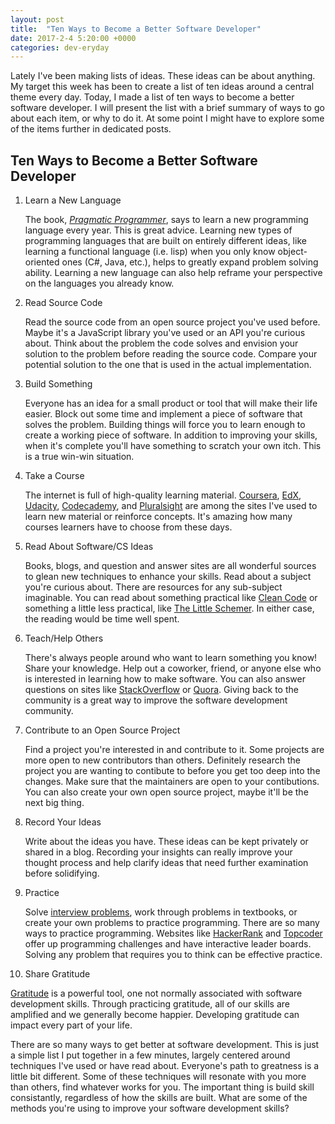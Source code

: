 ```yaml
---
layout: post
title:  "Ten Ways to Become a Better Software Developer"
date: 2017-2-4 5:20:00 +0000
categories: dev-eryday
---
```


Lately I've been making lists of ideas. These ideas can be about anything. My target this week has been to create a list of ten ideas around a central theme every day. Today, I made a list of ten ways to become a better software developer. I will present the list with a brief summary of ways to go about each item, or why to do it. At some point I might have to explore some of the items further in dedicated posts.

Ten Ways to Become a Better Software Developer
--------
1. Learn a New Language
    
    The book, [*Pragmatic Programmer*][pp], says to learn a new programming language every year. This is great advice. Learning new types of programming languages that are built on entirely different ideas, like learning a functional language (i.e. lisp) when you only know object-oriented ones (C#, Java, etc.), helps to greatly expand problem solving ability. Learning a new language can also help reframe your perspective on the languages you already know.
2. Read Source Code

    Read the source code from an open source project you've used before. Maybe it's a JavaScript library you've used or an API you're curious about. Think about the problem the code solves and envision your solution to the problem before reading the source code. Compare your potential solution to the one that is used in the actual implementation.
3. Build Something

    Everyone has an idea for a small product or tool that will make their life easier. Block out some time and implement a piece of software that solves the problem. Building things will force you to learn enough to create a working piece of software. In addition to improving your skills, when it's complete you'll have something to scratch your own itch. This is a true win-win situation.
4. Take a Course

    The internet is full of high-quality learning material. [Coursera][ca], [EdX][ed], [Udacity][ud], [Codecademy][co], and [Pluralsight][ps] are among the sites I've used to learn new material or reinforce concepts. It's amazing how many courses learners have to choose from these days. 
5. Read About Software/CS Ideas

    Books, blogs, and question and answer sites are all wonderful sources to glean new techniques to enhance your skills. Read about a subject you're curious about. There are resources for any sub-subject imaginable. You can read about something practical like [Clean Code][cc] or something a little less practical, like [The Little Schemer][tls]. In either case, the reading would be time well spent.
6. Teach/Help Others

    There's always people around who want to learn something you know! Share your knowledge. Help out a coworker, friend, or anyone else who is interested in learning how to make software. You can also answer questions on sites like [StackOverflow][so] or [Quora][qo]. Giving back to the community is a great way to improve the software development community.
7. Contribute to an Open Source Project

    Find a project you're interested in and contribute to it. Some projects are more open to new contributors than others. Definitely research the project you are wanting to contibute to before you get too deep into the changes. Make sure that the maintainers are open to your contibutions. You can also create your own open source project, maybe it'll be the next big thing.  
8. Record Your Ideas
 
   Write about the ideas you have. These ideas can be kept privately or shared in a blog. Recording your insights can really improve your thought process and help clarify ideas that need further examination before solidifying. 
9. Practice

   Solve [interview problems][ip], work through problems in textbooks, or create your own problems to practice programming. There are so many ways to practice programming. Websites like [HackerRank][hr] and [Topcoder][tc] offer up programming challenges and have interactive leader boards. Solving any problem that requires you to think can be effective practice.
10. Share Gratitude

   [Gratitude][ga] is a powerful tool, one not normally associated with software development skills. Through practicing gratitude, all of our skills are amplified and we generally become happier. Developing gratitude can impact every part of your life.
 

There are so many ways to get better at software development. This is just a simple list I put together in a few minutes, largely centered around techniques I've used or have read about. Everyone's path to greatness is a little bit different. Some of these techniques will resonate with you more than others, find whatever works for you. The important thing is build skill consistantly, regardless of how the skills are built. What are some of the methods you're using to improve your software development skills? 

[pp]: https://pragprog.com/book/tpp/the-pragmatic-programmer
[ca]: https://www.coursera.org/
[ed]: https://www.edx.org/
[ud]: https://www.udacity.com/
[co]: https://www.codecademy.com/
[ps]: https://www.pluralsight.com/
[cc]: https://www.amazon.com/Clean-Code-Handbook-Software-Craftsmanship/dp/0132350882/ref=sr_1_5?ie=UTF8&qid=1486177741&sr=8-5&keywords=software+engineering
[tls]: https://www.amazon.com/Little-Schemer-Daniel-P-Friedman/dp/0262560992/ref=sr_1_1?ie=UTF8&qid=1486177714&sr=8-1&keywords=the+little+schemer
[so]: http://stackoverflow.com/
[qo]: https://quora.com/
[ip]: http://programmingquestions.azurewebsites.net/
[hr]: https://www.hackerrank.com/
[tc]: https://www.topcoder.com/
[ga]: http://happierhuman.com/benefits-of-gratitude/